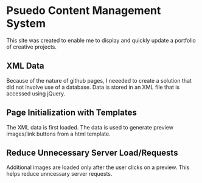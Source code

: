 # Psuedo Content Management System

This site was created to enable me to display and quickly update a portfolio of creative projects. 

## XML Data 
Because of the nature of github pages, I neeeded to create a solution that did not involve use of a database. Data is stored in an XML file that is accessed using jQuery.

## Page Initialization with Templates
The XML data is first loaded. The data is used to generate preview images/link buttons from a html template.  

## Reduce Unnecessary Server Load/Requests 
Additional images are loaded only after the user clicks on a preview. This helps reduce unncessary server requests.

